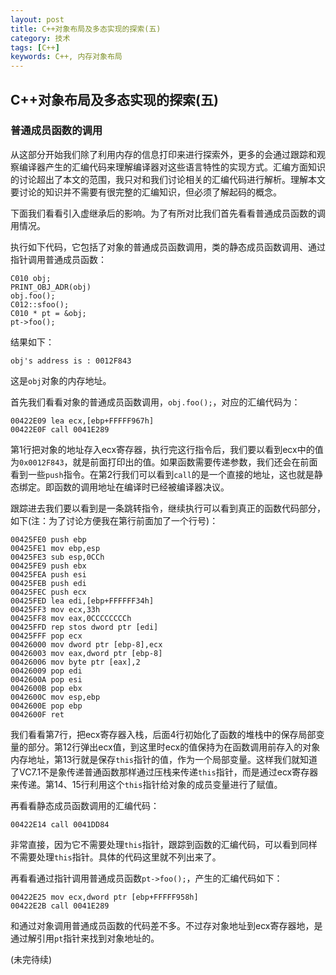 ```yaml
---
layout: post
title: C++对象布局及多态实现的探索(五)
category: 技术
tags: [C++]
keywords: C++, 内存对象布局
---
```


## C++对象布局及多态实现的探索(五)

### 普通成员函数的调用 

从这部分开始我们除了利用内存的信息打印来进行探索外，更多的会通过跟踪和观察编译器产生的汇编代码来理解编译器对这些语言特性的实现方式。汇编方面知识的讨论超出了本文的范围，我只对和我们讨论相关的汇编代码进行解析。理解本文要讨论的知识并不需要有很完整的汇编知识，但必须了解起码的概念。

下面我们看看引入虚继承后的影响。为了有所对比我们首先看看普通成员函数的调用情况。

执行如下代码，它包括了对象的普通成员函数调用，类的静态成员函数调用、通过指针调用普通成员函数：

```
C010 obj;
PRINT_OBJ_ADR(obj)
obj.foo();
C012::sfoo();
C010 * pt = &obj;
pt->foo();
```

结果如下：

```
obj's address is : 0012F843
```

这是`obj`对象的内存地址。

首先我们看看对象的普通成员函数调用，`obj.foo();`，对应的汇编代码为：

```
00422E09 lea ecx,[ebp+FFFFF967h]
00422E0F call 0041E289
```

第1行把对象的地址存入ecx寄存器，执行完这行指令后，我们要以看到ecx中的值为`0x0012F843`，就是前面打印出的值。如果函数需要传递参数，我们还会在前面看到一些`push`指令。在第2行我们可以看到`call`的是一个直接的地址，这也就是静态绑定。即函数的调用地址在编译时已经被编译器决议。

跟踪进去我们要以看到是一条跳转指令，继续执行可以看到真正的函数代码部分，如下(注：为了讨论方便我在第行前面加了一个行号)：

```
00425FE0 push ebp
00425FE1 mov ebp,esp
00425FE3 sub esp,0CCh
00425FE9 push ebx
00425FEA push esi
00425FEB push edi
00425FEC push ecx
00425FED lea edi,[ebp+FFFFFF34h]
00425FF3 mov ecx,33h
00425FF8 mov eax,0CCCCCCCCh
00425FFD rep stos dword ptr [edi]
00425FFF pop ecx
00426000 mov dword ptr [ebp-8],ecx
00426003 mov eax,dword ptr [ebp-8]
00426006 mov byte ptr [eax],2
00426009 pop edi
0042600A pop esi
0042600B pop ebx
0042600C mov esp,ebp
0042600E pop ebp
0042600F ret
```

我们看看第7行，把ecx寄存器入栈，后面4行初始化了函数的堆栈中的保存局部变量的部分。第12行弹出ecx值，到这里时ecx的值保持为在函数调用前存入的对象内存地址，第13行就是保存`this`指针的值，作为一个局部变量。这样我们就知道了VC7.1不是象传递普通函数那样通过压栈来传递`this`指针，而是通过ecx寄存器来传递。第14、15行利用这个`this`指针给对象的成员变量进行了赋值。

再看看静态成员函数调用的汇编代码：

```
00422E14 call 0041DD84
```

非常直接，因为它不需要处理`this`指针，跟踪到函数的汇编代码，可以看到同样不需要处理`this`指针。具体的代码这里就不列出来了。

再看看通过指针调用普通成员函数`pt->foo();`，产生的汇编代码如下：

```
00422E25 mov ecx,dword ptr [ebp+FFFFF958h]
00422E2B call 0041E289
```

和通过对象调用普通成员函数的代码差不多。不过存对象地址到ecx寄存器地，是通过解引用`pt`指针来找到对象地址的。

(未完待续)
